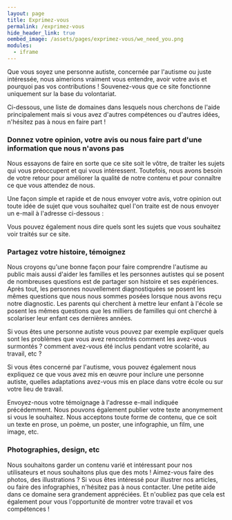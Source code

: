 ```yaml
---
layout: page
title: Exprimez-vous
permalink: /exprimez-vous
hide_header_link: true
oembed_image: /assets/pages/exprimez-vous/we_need_you.png
modules:
  - iframe
---
```



Que vous soyez une personne autiste, concernée par l'autisme ou juste intéressée, nous aimerions vraiment
vous entendre, avoir votre avis et pourquoi pas vos contributions&nbsp;!
Souvenez-vous que ce site fonctionne uniquement sur la base du volontariat.

Ci-dessous, une liste de domaines dans lesquels nous cherchons de l'aide principalement mais si
vous avez d'autres compétences ou d'autres idées, n'hésitez pas à nous en faire part&nbsp;!


<amp-img class="center" width="500" height="500" src="{{ site.amp_img_cache_url }}/assets/pages/exprimez-vous/we_need_you.png" alt="Nous avons besoin de vous !"></amp-img>

### Donnez votre opinion, votre avis ou nous faire part d'une information que nous n'avons pas

<a id="opinion"></a>

Nous essayons de faire en sorte que ce site soit le vôtre, de traiter les sujets
qui vous préoccupent et qui vous intéressent.
Toutefois, nous avons besoin de votre retour pour améliorer la qualité de notre contenu et pour 
connaître ce que vous attendez de nous.

Une façon simple et rapide et de nous envoyer votre avis, votre opinion out toute idée de sujet que vous souhaitez quel l'on
traite est de nous envoyer un e-mail à l'adresse ci-dessous&nbsp;:

<div class="center">
 <amp-iframe width="300" height="50" sandbox="allow-scripts" src="/html/email.html"></amp-iframe>
</div>

Vous pouvez également nous dire quels sont les sujets que vous souhaitez voir traités sur ce site.


### Partagez votre histoire, témoignez

<a id="histoire"></a>

Nous croyons qu'une bonne façon pour faire comprendre l'autisme au public mais aussi d'aider les
familles et les personnes autistes qui se posent de nombreuses questions est
de partager son histoire et ses expériences.
Après tout, les personnes nouvellement diagnostiquées se posent les mêmes questions que nous nous sommes posées lorsque nous avons reçu notre diagnostic.
Les parents qui cherchent à mettre leur enfant à l'école se posent les mêmes questions que les milliers de familles
qui ont cherché à scolariser leur enfant ces dernières années.

Si vous êtes une personne autiste vous pouvez par exemple expliquer quels sont
les problèmes que vous avez rencontrés
comment les avez-vous surmontés&nbsp;? comment avez-vous été inclus pendant votre scolarité, au travail, etc&nbsp;?

Si vous êtes concerné par l'autisme, vous pouvez également nous expliquez ce que vous avez mis en œuvre pour inclure une personne autiste, quelles adaptations avez-vous mis en place dans votre école ou sur votre lieu de travail.

Envoyez-nous votre témoignage à l'adresse e-mail indiquée précédemment.
Nous pouvons également publier votre texte anonymement si vous le souhaitez. Nous acceptons toute forme de contenu, que ce soit un texte en prose, un poème, un poster, une infographie, un film, une image, etc.

### Photographies, design, etc

Nous souhaitons garder un contenu varié et intéressant pour nos utilisateurs et nous souhaitons plus que des mots&nbsp;!
Aimez-vous faire des photos, des illustrations&nbsp;?
Si vous êtes intéressé pour illustrer nos articles, ou faire des infographies, n'hésitez pas à nous contacter.
Une petite aide dans ce domaine sera grandement appréciées.
Et n'oubliez pas que cela est également pour vous l'opportunité de montrer votre travail et vos compétences&nbsp;!




